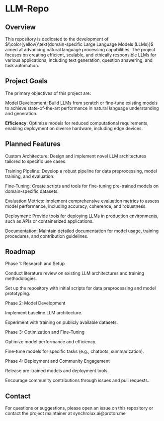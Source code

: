 # LLM-Repo
<h2> Overview </h2>

This repository is dedicated to the development of $\\color{yellow}\text{domain-specific Large Language Models (LLMs)}$ aimed at advancing natural language processing capabilities. The project focuses on creating efficient, scalable, and ethically responsible LLMs for various applications, including text generation, question answering, and task automation.

<h2> Project Goals </h2>

The primary objectives of this project are:

Model Development: Build LLMs from scratch or fine-tune existing models to achieve state-of-the-art performance in natural language understanding and generation.

<l1><b>Efficiency</b>: Optimize models for reduced computational requirements, enabling deployment on diverse hardware, including edge devices. </l1>

<!--Open Collaboration: Foster a community-driven approach by sharing code, datasets, and research findings (where applicable).-->

<h2> Planned Features </h2>

Custom Architecture: Design and implement novel LLM architectures tailored to specific use cases.

Training Pipeline: Develop a robust pipeline for data preprocessing, model training, and evaluation.

Fine-Tuning: Create scripts and tools for fine-tuning pre-trained models on domain-specific datasets.

Evaluation Metrics: Implement comprehensive evaluation metrics to assess model performance, including accuracy, coherence, and robustness.

Deployment: Provide tools for deploying LLMs in production environments, such as APIs or containerized applications.

Documentation: Maintain detailed documentation for model usage, training procedures, and contribution guidelines.

<h2> Roadmap </h2>
Phase 1: Research and Setup

Conduct literature review on existing LLM architectures and training methodologies.

Set up the repository with initial scripts for data preprocessing and model prototyping.

Phase 2: Model Development

Implement baseline LLM architecture.

Experiment with training on publicly available datasets.

Phase 3: Optimization and Fine-Tuning

Optimize model performance and efficiency.

Fine-tune models for specific tasks (e.g., chatbots, summarization).

Phase 4: Deployment and Community Engagement

Release pre-trained models and deployment tools.

Encourage community contributions through issues and pull requests.

 
<h2> Contact </h2>
For questions or suggestions, please open an issue on this repository or contact the project maintainer at synchrolux.ai@proton.me
